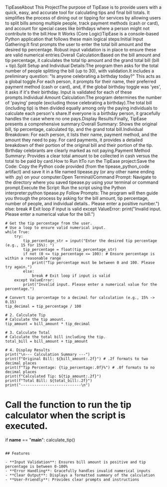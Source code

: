 TipEaseAbout This ProjectThe purpose of TipEase is to provide users with a quick, easy, and accurate tool for calculating tips and final bill totals. It simplifies the process of dining out or tipping for services by allowing users to split bills among multiple people, track payment methods (cash or card), and account for special cases like birthdays where a person might not contribute to the bill.How It Works (Core Logic)TipEase is a console-based Python application that follows these main logical steps:Initial Input Gathering:It first prompts the user to enter the total bill amount and the desired tip percentage. Robust input validation is in place to ensure these are valid numerical entries.Overall Calculation:Based on the bill amount and tip percentage, it calculates the total tip amount and the grand total bill (bill + tip).Split Setup and Individual Details:The program then asks for the total number of people splitting the bill (up to 30), with validation.It includes a preliminary question: "Is anyone celebrating a birthday today?" This acts as a global toggle.For each person, it prompts for their name, their preferred payment method (cash or card), and, if the global birthday toggle was 'yes', it asks if it's their birthday. Input is validated for each of these prompts.Individual Amount Calculation:The program determines the number of 'paying' people (excluding those celebrating a birthday).The total bill (including tip) is then divided equally among only the paying individuals to calculate each person's share.If everyone is a birthday person, it gracefully handles the case where no one pays.Display Results:Finally, TipEase presents a comprehensive summary:Overall Summary: Shows the original bill, tip percentage, calculated tip, and the grand total bill.Individual Breakdown: For each person, it lists their name, payment method, and the amount they need to pay. For card payments, it provides a detailed breakdown of their portion of the original bill and their portion of the tip. Birthday celebrants are clearly marked as not paying.Payment Method Summary: Provides a clear total amount to be collected in cash versus the total to be paid by card.How to Run ItTo run the TipEase project:Save the Code: Copy the Python code provided (from the tipease_python_code artifact) and save it in a file named tipease.py (or any other name ending with .py) on your computer.Open Terminal/Command Prompt: Navigate to the directory where you saved tipease.py using your terminal or command prompt.Execute the Script: Run the script using the Python interpreter:python tipease.py
Follow Prompts: The program will then guide you through the process by asking for the bill amount, tip percentage, number of people, and individual details.. Please enter a positive number.")
            else:
                break # Exit loop if input is valid
        except ValueError:
            print("Invalid input. Please enter a numerical value for the bill.")

    # Get the tip percentage from the user.
    # Use a loop to ensure valid numerical input.
    while True:
        try:
            tip_percentage_str = input("Enter the desired tip percentage (e.g., 15 for 15%): ")
            tip_percentage = float(tip_percentage_str)
            if not (0 <= tip_percentage <= 100): # Ensure percentage is within a reasonable range
                print("Tip percentage must be between 0 and 100. Please try again.")
            else:
                break # Exit loop if input is valid
        except ValueError:
            print("Invalid input. Please enter a numerical value for the percentage.")

    # Convert tip percentage to a decimal for calculation (e.g., 15% -> 0.15)
    tip_decimal = tip_percentage / 100

    # 2. Calculate Tip
    # Calculate the tip amount.
    tip_amount = bill_amount * tip_decimal

    # 3. Calculate Total
    # Calculate the total bill including the tip.
    total_bill = bill_amount + tip_amount

    # 4. Display Results
    print("\n--- Calculation Summary ---")
    print(f"Original Bill: ${bill_amount:.2f}") # .2f formats to two decimal places
    print(f"Tip Percentage: {tip_percentage:.0f}%") # .0f formats to no decimal places
    print(f"Calculated Tip: ${tip_amount:.2f}")
    print(f"Total Bill: ${total_bill:.2f}")
    print("---------------------------\n")

# Call the function to run the tip calculator when the script is executed.
if __name__ == "__main__":
    calculate_tip()
```

## Features

- **Input Validation**: Ensures bill amount is positive and tip percentage is between 0-100%
- **Error Handling**: Gracefully handles invalid numerical inputs
- **Clear Output**: Displays a formatted summary of the calculation
- **User-Friendly**: Provides clear prompts and instructions
